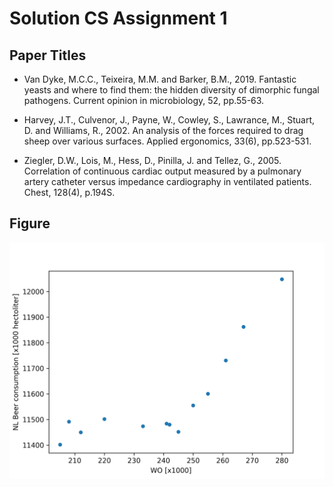 # Solution CS Assignment 1

## Paper Titles

- Van Dyke, M.C.C., Teixeira, M.M. and Barker, B.M., 2019. Fantastic yeasts and where to find them: the hidden diversity of dimorphic fungal pathogens. Current opinion in microbiology, 52, pp.55-63.

- Harvey, J.T., Culvenor, J., Payne, W., Cowley, S., Lawrance, M., Stuart, D. and Williams, R., 2002. An analysis of the forces required to drag sheep over various surfaces. Applied ergonomics, 33(6), pp.523-531.

- Ziegler, D.W., Lois, M., Hess, D., Pinilla, J. and Tellez, G., 2005. Correlation of continuous cardiac output measured by a pulmonary artery catheter versus impedance cardiography in ventilated patients. Chest, 128(4), p.194S.

## Figure 

![Figure, Is there Correlation?](/output.png)


